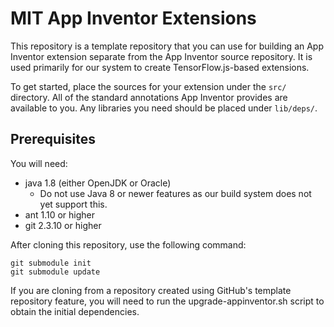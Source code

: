 # MIT App Inventor Extensions

This repository is a template repository that you can use for building
an App Inventor extension separate from the App Inventor source
repository. It is used primarily for our system to create
TensorFlow.js-based extensions.

To get started, place the sources for your extension under the `src/`
directory. All of the standard annotations App Inventor provides are
available to you. Any libraries you need should be placed under
`lib/deps/`.

## Prerequisites

You will need:

* java 1.8 (either OpenJDK or Oracle)
  * Do not use Java 8 or newer features as our build system does not
    yet support this.
* ant 1.10 or higher
* git 2.3.10 or higher

After cloning this repository, use the following command:

```shell
git submodule init
git submodule update
```

If you are cloning from a repository created using GitHub's template
repository feature, you will need to run the upgrade-appinventor.sh
script to obtain the initial dependencies.

